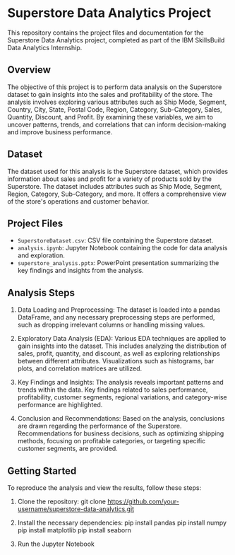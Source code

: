 # Superstore Data Analytics Project

This repository contains the project files and documentation for the Superstore Data Analytics project, completed as part of the IBM SkillsBuild Data Analytics Internship.

## Overview

The objective of this project is to perform data analysis on the Superstore dataset to gain insights into the sales and profitability of the store. The analysis involves exploring various attributes such as Ship Mode, Segment, Country, City, State, Postal Code, Region, Category, Sub-Category, Sales, Quantity, Discount, and Profit. By examining these variables, we aim to uncover patterns, trends, and correlations that can inform decision-making and improve business performance.

## Dataset

The dataset used for this analysis is the Superstore dataset, which provides information about sales and profit for a variety of products sold by the Superstore. The dataset includes attributes such as Ship Mode, Segment, Region, Category, Sub-Category, and more. It offers a comprehensive view of the store's operations and customer behavior.

## Project Files

- `SuperstoreDataset.csv`: CSV file containing the Superstore dataset.
- `analysis.ipynb`: Jupyter Notebook containing the code for data analysis and exploration.
- `superstore_analysis.pptx`: PowerPoint presentation summarizing the key findings and insights from the analysis.

## Analysis Steps

1. Data Loading and Preprocessing: The dataset is loaded into a pandas DataFrame, and any necessary preprocessing steps are performed, such as dropping irrelevant columns or handling missing values.

2. Exploratory Data Analysis (EDA): Various EDA techniques are applied to gain insights into the dataset. This includes analyzing the distribution of sales, profit, quantity, and discount, as well as exploring relationships between different attributes. Visualizations such as histograms, bar plots, and correlation matrices are utilized.

3. Key Findings and Insights: The analysis reveals important patterns and trends within the data. Key findings related to sales performance, profitability, customer segments, regional variations, and category-wise performance are highlighted.

4. Conclusion and Recommendations: Based on the analysis, conclusions are drawn regarding the performance of the Superstore. Recommendations for business decisions, such as optimizing shipping methods, focusing on profitable categories, or targeting specific customer segments, are provided.

## Getting Started

To reproduce the analysis and view the results, follow these steps:

1. Clone the repository:
git clone https://github.com/your-username/superstore-data-analytics.git

2. Install the necessary dependencies:
pip install pandas
pip install numpy
pip install matplotlib
pip install seaborn

3. Run the Jupyter Notebook
